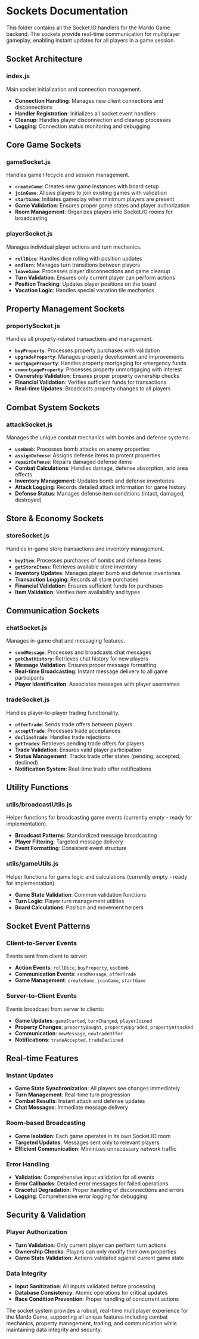 # Sockets Documentation

This folder contains all the Socket.IO handlers for the Mardo Game backend. The sockets provide real-time communication for multiplayer gameplay, enabling instant updates for all players in a game session.

## Socket Architecture

### index.js
Main socket initialization and connection management.
- **Connection Handling**: Manages new client connections and disconnections
- **Handler Registration**: Initializes all socket event handlers
- **Cleanup**: Handles player disconnection and cleanup processes
- **Logging**: Connection status monitoring and debugging

## Core Game Sockets

### gameSocket.js
Handles game lifecycle and session management.
- **`createGame`**: Creates new game instances with board setup
- **`joinGame`**: Allows players to join existing games with validation
- **`startGame`**: Initiates gameplay when minimum players are present
- **Game Validation**: Ensures proper game states and player authorization
- **Room Management**: Organizes players into Socket.IO rooms for broadcasting

### playerSocket.js
Manages individual player actions and turn mechanics.
- **`rollDice`**: Handles dice rolling with position updates
- **`endTurn`**: Manages turn transitions between players
- **`leaveGame`**: Processes player disconnections and game cleanup
- **Turn Validation**: Ensures only current player can perform actions
- **Position Tracking**: Updates player positions on the board
- **Vacation Logic**: Handles special vacation tile mechanics

## Property Management Sockets

### propertySocket.js
Handles all property-related transactions and management.
- **`buyProperty`**: Processes property purchases with validation
- **`upgradeProperty`**: Manages property development and improvements
- **`mortgageProperty`**: Handles property mortgaging for emergency funds
- **`unmortgageProperty`**: Processes property unmortgaging with interest
- **Ownership Validation**: Ensures proper property ownership checks
- **Financial Validation**: Verifies sufficient funds for transactions
- **Real-time Updates**: Broadcasts property changes to all players

## Combat System Sockets

### attackSocket.js
Manages the unique combat mechanics with bombs and defense systems.
- **`useBomb`**: Processes bomb attacks on enemy properties
- **`assignDefense`**: Assigns defense items to protect properties
- **`repairDefense`**: Repairs damaged defense items
- **Combat Calculations**: Handles damage, defense absorption, and area effects
- **Inventory Management**: Updates bomb and defense inventories
- **Attack Logging**: Records detailed attack information for game history
- **Defense Status**: Manages defense item conditions (intact, damaged, destroyed)

## Store & Economy Sockets

### storeSocket.js
Handles in-game store transactions and inventory management.
- **`buyItem`**: Processes purchases of bombs and defense items
- **`getStoreItems`**: Retrieves available store inventory
- **Inventory Updates**: Manages player bomb and defense inventories
- **Transaction Logging**: Records all store purchases
- **Financial Validation**: Ensures sufficient funds for purchases
- **Item Validation**: Verifies item availability and types

## Communication Sockets

### chatSocket.js
Manages in-game chat and messaging features.
- **`sendMessage`**: Processes and broadcasts chat messages
- **`getChatHistory`**: Retrieves chat history for new players
- **Message Validation**: Ensures proper message formatting
- **Real-time Broadcasting**: Instant message delivery to all game participants
- **Player Identification**: Associates messages with player usernames

### tradeSocket.js
Handles player-to-player trading functionality.
- **`offerTrade`**: Sends trade offers between players
- **`acceptTrade`**: Processes trade acceptances
- **`declineTrade`**: Handles trade rejections
- **`getTrades`**: Retrieves pending trade offers for players
- **Trade Validation**: Ensures valid player participation
- **Status Management**: Tracks trade offer states (pending, accepted, declined)
- **Notification System**: Real-time trade offer notifications

## Utility Functions

### utils/broadcastUtils.js
Helper functions for broadcasting game events (currently empty - ready for implementation).
- **Broadcast Patterns**: Standardized message broadcasting
- **Player Filtering**: Targeted message delivery
- **Event Formatting**: Consistent event structure

### utils/gameUtils.js
Helper functions for game logic and calculations (currently empty - ready for implementation).
- **Game State Validation**: Common validation functions
- **Turn Logic**: Player turn management utilities
- **Board Calculations**: Position and movement helpers

## Socket Event Patterns

### Client-to-Server Events
Events sent from client to server:
- **Action Events**: `rollDice`, `buyProperty`, `useBomb`
- **Communication Events**: `sendMessage`, `offerTrade`
- **Game Management**: `createGame`, `joinGame`, `startGame`

### Server-to-Client Events
Events broadcast from server to clients:
- **Game Updates**: `gameStarted`, `turnChanged`, `playerJoined`
- **Property Changes**: `propertyBought`, `propertyUpgraded`, `propertyAttacked`
- **Communication**: `newMessage`, `newTradeOffer`
- **Notifications**: `tradeAccepted`, `tradeDeclined`

## Real-time Features

### Instant Updates
- **Game State Synchronization**: All players see changes immediately
- **Turn Management**: Real-time turn progression
- **Combat Results**: Instant attack and defense updates
- **Chat Messages**: Immediate message delivery

### Room-based Broadcasting
- **Game Isolation**: Each game operates in its own Socket.IO room
- **Targeted Updates**: Messages sent only to relevant players
- **Efficient Communication**: Minimizes unnecessary network traffic

### Error Handling
- **Validation**: Comprehensive input validation for all events
- **Error Callbacks**: Detailed error messages for failed operations
- **Graceful Degradation**: Proper handling of disconnections and errors
- **Logging**: Comprehensive error logging for debugging

## Security & Validation

### Player Authorization
- **Turn Validation**: Only current player can perform turn actions
- **Ownership Checks**: Players can only modify their own properties
- **Game State Validation**: Actions validated against current game state

### Data Integrity
- **Input Sanitization**: All inputs validated before processing
- **Database Consistency**: Atomic operations for critical updates
- **Race Condition Prevention**: Proper handling of concurrent actions

The socket system provides a robust, real-time multiplayer experience for the Mardo Game, supporting all unique features including combat mechanics, property management, trading, and communication while maintaining data integrity and security.